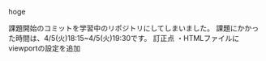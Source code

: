 hoge

課題開始のコミットを学習中のリポジトリにしてしまいました。
課題にかかった時間は、4/5(火)18:15~4/5(火)19:30です。
訂正点
・HTMLファイルにviewportの設定を追加
